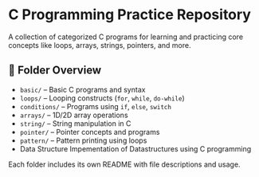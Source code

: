 # C Programming Practice Repository

A collection of categorized C programs for learning and practicing core concepts like loops, arrays, strings, pointers, and more.

## 📁 Folder Overview

- `basic/` – Basic C programs and syntax
- `loops/` – Looping constructs (`for`, `while`, `do-while`)
- `conditions/` – Programs using `if`, `else`, `switch`
- `arrays/` – 1D/2D array operations
- `string/` – String manipulation in C
- `pointer/` – Pointer concepts and programs
- `pattern/` – Pattern printing using loops
-  Data Structure Impementation of Datastructures using C programming

Each folder includes its own README with file descriptions and usage.
